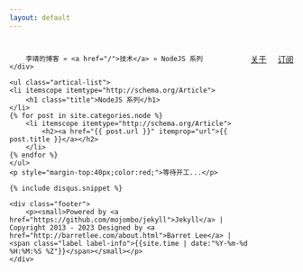 ```yaml
---
layout: default
---
```

<div class="index-content ES6">
    <div class="page-loc" style="margin:0;margin-top:40px;">
        <span style="float:right"><a href="/about.html">关于</a><a href="/atom.xml" class="page-rss" style="margin-left: 20px;">订阅</a></span>
      
        李靖的博客 » <a href="/">技术</a> » NodeJS 系列
    </div>

    <ul class="artical-list">
    <li itemscope itemtype="http://schema.org/Article">
        <h1 class="title">NodeJS 系列</h1>
    </li>
    {% for post in site.categories.node %}
        <li itemscope itemtype="http://schema.org/Article">
            <h2><a href="{{ post.url }}" itemprop="url">{{ post.title }}</a></h2>
        </li>
    {% endfor %}
    </ul>
    <p style="margin-top:40px;color:red;">等待开工...</p>

    {% include disqus.snippet %}

    <div class="footer">
        <p><small>Powered by <a href="https://github.com/mojombo/jekyll">Jekyll</a> | Copyright 2013 - 2023 Designed by <a href="http://barretlee.com/about.html">Barret Lee</a> | <span class="label label-info">{{site.time | date:"%Y-%m-%d %H:%M:%S %Z"}}</span></small></p>
    </div>
</div>

<script type="text/javascript">
$(function(){
	var a = $(".artical-list li:gt(0)");
	a.remove();
	$(a.get().reverse()).appendTo($(".artical-list"));

   $(".comment").trigger("click");

    // 添加百度分享
    $("head").append($('<script/>').attr("src", 
        "http://bdimg.share.baidu.com/static/api/js/share.js?v=86835285.js?cdnversion=" + ~(-new Date()/36e5)));
});
</script>
